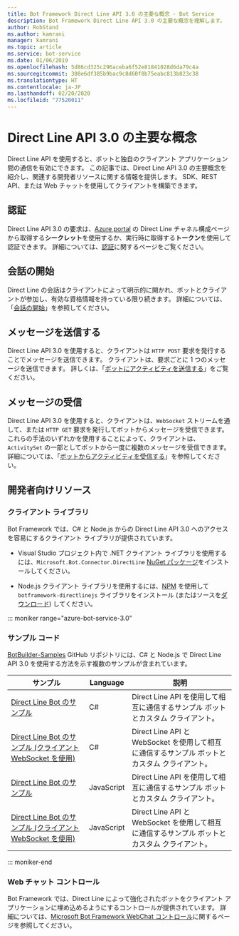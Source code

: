 ```yaml
---
title: Bot Framework Direct Line API 3.0 の主要な概念 - Bot Service
description: Bot Framework Direct Line API 3.0 の主要な概念を理解します。
author: RobStand
ms.author: kamrani
manager: kamrani
ms.topic: article
ms.service: bot-service
ms.date: 01/06/2019
ms.openlocfilehash: 5d86cd325c296aceba6f52e81841028d6da79c4a
ms.sourcegitcommit: 308e6df385b9bac9c8d60f8b75eabc813b823c38
ms.translationtype: HT
ms.contentlocale: ja-JP
ms.lasthandoff: 02/20/2020
ms.locfileid: "77520011"
---
```

# <a name="key-concepts-in-direct-line-api-30"></a>Direct Line API 3.0 の主要な概念

Direct Line API を使用すると、ボットと独自のクライアント アプリケーション間の通信を有効にできます。 この記事では、Direct Line API 3.0 の主要概念を紹介し、関連する開発者リソースに関する情報を提供します。 SDK、REST API、または Web チャットを使用してクライアントを構築できます。 

## <a name="authentication"></a>認証

Direct Line API 3.0 の要求は、[Azure portal](https://portal.azure.com) の Direct Line チャネル構成ページから取得する**シークレット**を使用するか、実行時に取得する**トークン**を使用して認証できます。 詳細については、[認証](bot-framework-rest-direct-line-3-0-authentication.md)に関するページをご覧ください。

## <a name="starting-a-conversation"></a>会話の開始

Direct Line の会話はクライアントによって明示的に開かれ、ボットとクライアントが参加し、有効な資格情報を持っている限り続きます。 詳細については、「[会話の開始](bot-framework-rest-direct-line-3-0-start-conversation.md)」を参照してください。

## <a name="sending-messages"></a>メッセージを送信する

Direct Line API 3.0 を使用すると、クライアントは `HTTP POST` 要求を発行することでメッセージを送信できます。 クライアントは、要求ごとに 1 つのメッセージを送信できます。 詳しくは、「[ボットにアクティビティを送信する](bot-framework-rest-direct-line-3-0-send-activity.md)」をご覧ください。

## <a name="receiving-messages"></a>メッセージの受信

Direct Line API 3.0 を使用すると、クライアントは、`WebSocket` ストリームを通して、または `HTTP GET` 要求を発行してボットからメッセージを受信できます。 これらの手法のいずれかを使用することによって、クライアントは、`ActivitySet` の一部としてボットから一度に複数のメッセージを受信できます。 詳細については、「[ボットからアクティビティを受信する](bot-framework-rest-direct-line-3-0-receive-activities.md)」を参照してください。

## <a name="developer-resources"></a>開発者向けリソース

### <a name="client-libraries"></a>クライアント ライブラリ

Bot Framework では、C# と Node.js からの Direct Line API 3.0 へのアクセスを容易にするクライアント ライブラリが提供されています。 

- Visual Studio プロジェクト内で .NET クライアント ライブラリを使用するには、`Microsoft.Bot.Connector.DirectLine` <a href="https://www.nuget.org/packages/Microsoft.Bot.Connector.DirectLine" target="_blank">NuGet パッケージ</a>をインストールしてください。 

- Node.js クライアント ライブラリを使用するには、<a href="https://www.npmjs.com/package/botframework-directlinejs" target="_blank">NPM</a> を使用して `botframework-directlinejs` ライブラリをインストール (またはソースを<a href="https://github.com/Microsoft/BotFramework-DirectLineJS" target="_blank">ダウンロード</a>) してください。

::: moniker range="azure-bot-service-3.0"

### <a name="sample-code"></a>サンプル コード

<a href="https://github.com/Microsoft/BotBuilder-Samples/tree/v3-sdk-samples" target="_blank">BotBuilder-Samples</a> GitHub リポジトリには、C# と Node.js で Direct Line API 3.0 を使用する方法を示す複数のサンプルが含まれています。

| サンプル | Language | 説明 |
|----|----|----|
| <a href="https://github.com/Microsoft/BotBuilder-Samples/tree/v3-sdk-samples/CSharp/core-DirectLine" target="_blank">Direct Line Bot のサンプル</a> | C# | Direct Line API を使用して相互に通信するサンプル ボットとカスタム クライアント。 |
| <a href="https://github.com/Microsoft/BotBuilder-Samples/tree/v3-sdk-samples/CSharp/core-DirectLineWebSockets" target="_blank">Direct Line Bot のサンプル (クライアント WebSocket を使用)</a> | C# | Direct Line API と WebSocket を使用して相互に通信するサンプル ボットとカスタム クライアント。 |
| <a href="https://github.com/Microsoft/BotBuilder-Samples/tree/v3-sdk-samples/Node/core-DirectLine" target="_blank">Direct Line Bot のサンプル</a> | JavaScript | Direct Line API を使用して相互に通信するサンプル ボットとカスタム クライアント。 |
| <a href="https://github.com/Microsoft/BotBuilder-Samples/tree/v3-sdk-samples/Node/core-DirectLineWebSockets" target="_blank">Direct Line Bot のサンプル (クライアント WebSocket を使用)</a> | JavaScript | Direct Line API と WebSocket を使用して相互に通信するサンプル ボットとカスタム クライアント。 |

::: moniker-end

### <a name="web-chat-control"></a>Web チャット コントロール 

Bot Framework では、Direct Line によって強化されたボットをクライアント アプリケーションに埋め込めるようにするコントロールが提供されています。 詳細については、<a href="https://github.com/Microsoft/BotFramework-WebChat" target="_blank">Microsoft Bot Framework WebChat コントロール</a>に関するページを参照してください。
